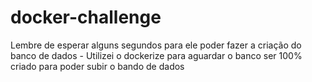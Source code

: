 # docker-challenge
Lembre de esperar alguns segundos para ele poder fazer a criação do banco de dados
    - Utilizei o dockerize para aguardar o banco ser 100% criado para poder subir o bando de dados
